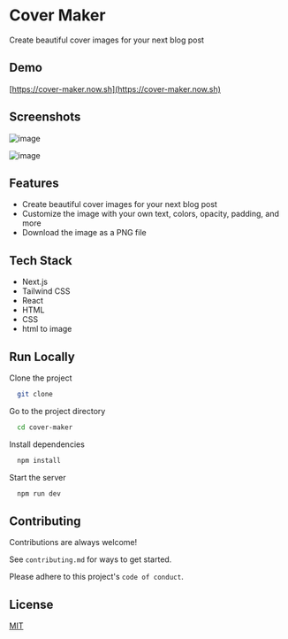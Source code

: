# Cover Maker

Create beautiful cover images for your next blog post

## Demo

[https://cover-maker.now.sh](https://cover-maker.now.sh)

## Screenshots

![image](https://user-images.githubusercontent.com/61316762/215318993-6f36eb66-7ed5-4a01-b7b4-5f093622d066.png)

![image](https://user-images.githubusercontent.com/61316762/215318995-80964f72-7532-44a0-af81-56ea99bf0afb.png)

## Features

-   Create beautiful cover images for your next blog post
-   Customize the image with your own text, colors, opacity, padding, and more
-   Download the image as a PNG file

## Tech Stack

-   Next.js
-   Tailwind CSS
-   React
-   HTML
-   CSS
-   html to image

## Run Locally

Clone the project

```bash
  git clone
```

Go to the project directory

```bash
  cd cover-maker
```

Install dependencies

```bash
  npm install
```

Start the server

```bash
  npm run dev
```

## Contributing

Contributions are always welcome!

See `contributing.md` for ways to get started.

Please adhere to this project's `code of conduct`.

## License

[MIT](https://choosealicense.com/licenses/mit/)
